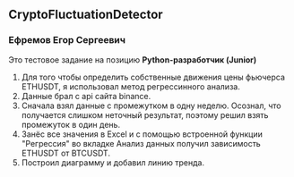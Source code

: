 ## CryptoFluctuationDetector
### Ефремов Егор Сергеевич
Это тестовое задание на позицию **Python-разработчик (Junior)**

 1. Для того чтобы определить собственные движения цены фьючерса
		ETHUSDT, я использовал метод регрессинного анализа. 
 2. Данные брал с api сайта binance. 
 3. Сначала взял данные с промежутком в одну неделю. Осознал, что
	    получается слишком неточный результат, поэтому решил взять
	    промежуток в один день.
 4. Занёс все значения в Excel и с помощью встроенной функции
	    "Регрессия" во вкладке Анализ данных получил зависимость ETHUSDT от
	    BTCUSDT.
 5. Построил диаграмму и добавил линию тренда.